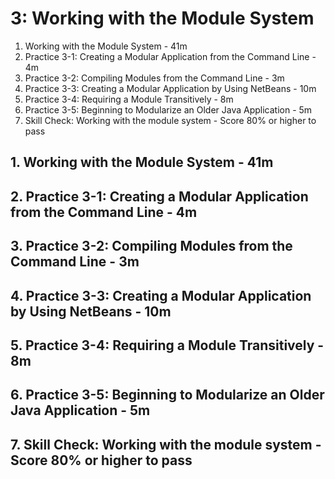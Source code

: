 # 3: Working with the Module System

1. Working with the Module System - 41m
2. Practice 3-1: Creating a Modular Application from the Command Line - 4m
3. Practice 3-2: Compiling Modules from the Command Line - 3m
4. Practice 3-3: Creating a Modular Application by Using NetBeans - 10m
5. Practice 3-4: Requiring a Module Transitively - 8m
6. Practice 3-5: Beginning to Modularize an Older Java Application - 5m
7. Skill Check: Working with the module system - Score 80% or higher to pass

## 1. Working with the Module System - 41m
## 2. Practice 3-1: Creating a Modular Application from the Command Line - 4m
## 3. Practice 3-2: Compiling Modules from the Command Line - 3m
## 4. Practice 3-3: Creating a Modular Application by Using NetBeans - 10m
## 5. Practice 3-4: Requiring a Module Transitively - 8m
## 6. Practice 3-5: Beginning to Modularize an Older Java Application - 5m
## 7. Skill Check: Working with the module system - Score 80% or higher to pass

